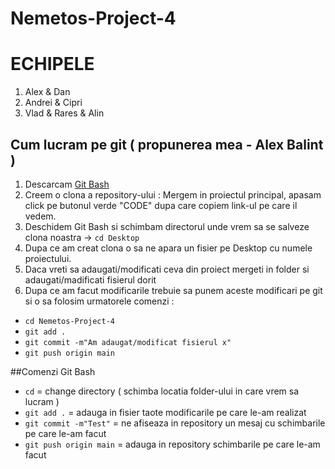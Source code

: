 # Nemetos-Project-4
# ECHIPELE
1. Alex & Dan
2. Andrei & Cipri
3. Vlad & Rares & Alin
## Cum lucram pe git ( propunerea mea - Alex Balint )

1. Descarcam [Git Bash](https://git-scm.com/downloads)
2. Creem o clona a repository-ului : Mergem in proiectul principal, apasam click pe butonul verde "CODE" dupa care copiem link-ul pe care il vedem.
3. Deschidem Git Bash si schimbam directorul unde vrem sa se salveze clona noastra -> `cd Desktop`
4. Dupa ce am creat clona o sa ne apara un fisier pe Desktop cu numele proiectului.
5. Daca vreti sa adaugati/modificati ceva din proiect mergeti in folder si adaugati/madificati fisierul dorit
6. Dupa ce am facut modificarile trebuie sa punem aceste modificari pe git si o sa folosim urmatorele comenzi :
- `cd Nemetos-Project-4`
- `git add .`
- `git commit -m"Am adaugat/modificat fisierul x"`
- `git push origin main`

##Comenzi Git Bash
- `cd` = change directory ( schimba locatia folder-ului in care vrem sa lucram )
- `git add .` = adauga in fisier taote modificarile pe care le-am realizat
- `git commit -m"Test"` = ne afiseaza in repository un mesaj cu schimbarile pe care le-am facut
- `git push origin main` = adauga in repository schimbarile pe care le-am facut


